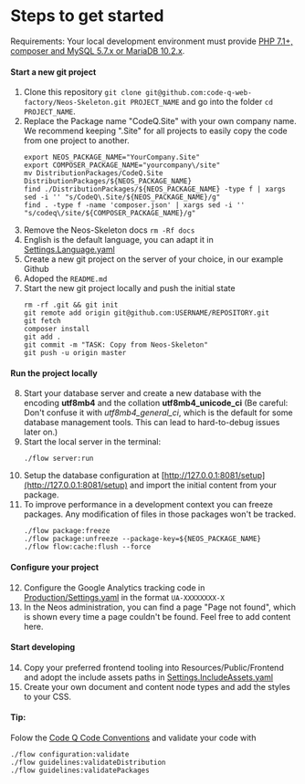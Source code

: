 # Steps to get started

Requirements:
Your local development environment must provide [PHP 7.1+, composer and MySQL 5.7.x or MariaDB 10.2.x](https://www.neos.io/download-and-extend.html).

#### Start a new git project

1. Clone this repository `git clone git@github.com:code-q-web-factory/Neos-Skeleton.git PROJECT_NAME` and go into the folder `cd PROJECT_NAME`.
2. Replace the Package name "CodeQ.Site" with your own company name. We recommend keeping ".Site" for all projects to easily copy the code from one project to another.
    ```
    export NEOS_PACKAGE_NAME="YourCompany.Site"
    export COMPOSER_PACKAGE_NAME="yourcompany\/site"
    mv DistributionPackages/CodeQ.Site DistributionPackages/${NEOS_PACKAGE_NAME}
    find ./DistributionPackages/${NEOS_PACKAGE_NAME} -type f | xargs sed -i '' "s/CodeQ\.Site/${NEOS_PACKAGE_NAME}/g"
    find . -type f -name 'composer.json' | xargs sed -i '' "s/codeq\/site/${COMPOSER_PACKAGE_NAME}/g"
    ```
3. Remove the Neos-Skeleton docs `rm -Rf docs`
4. English is the default language, you can adapt it in [Settings.Language.yaml](DistributionPackages/CodeQ.Site/Configuration/Settings.Language.yaml)
5. Create a new git project on the server of your choice, in our example Github
6. Adoped the `README.md`
7. Start the new git project locally and push the initial state
    ```
    rm -rf .git && git init
    git remote add origin git@github.com:USERNAME/REPOSITORY.git
    git fetch
    composer install
    git add .
    git commit -m "TASK: Copy from Neos-Skeleton"
    git push -u origin master
    ```

#### Run the project locally

8. Start your database server and create a new database with the encoding **utf8mb4** and the collation **utf8mb4_unicode_ci** (Be careful: Don't confuse it with *utf8mb4_general_ci*, which is the default for some database management tools. This can lead to hard-to-debug issues later on.)
9. Start the local server in the terminal:
    ```
    ./flow server:run
    ```
10. Setup the database configuration at [http://127.0.0.1:8081/setup](http://127.0.0.1:8081/setup) and import the initial content from your package.
11. To improve performance in a development context you can freeze packages. Any modification of files in those packages won't be tracked.
    ```
    ./flow package:freeze
    ./flow package:unfreeze --package-key=${NEOS_PACKAGE_NAME}
    ./flow flow:cache:flush --force
    ```


#### Configure your project

12. Configure the Google Analytics tracking code in [Production/Settings.yaml](DistributionPackages/CodeQ.Site/Configuration/Production/Settings.yaml) in the format `UA-XXXXXXXX-X`
13. In the Neos administration, you can find a page "Page not found", which is shown every time a page couldn't be found. Feel free to add content here.

#### Start developing

14. Copy your preferred frontend tooling into Resources/Public/Frontend and adopt the include assets paths in [Settings.IncludeAssets.yaml](DistributionPackages/CodeQ.Site/Configuration/Settings.IncludeAssets.yaml)
15. Create your own document and content node types and add the styles to your CSS.

#### Tip:
Folow the [Code Q Code Conventions](https://docs.google.com/document/d/13ykoM0Ta2qJvO_6BYa-DIsx7_MxFsInOSbJqJHuINBw/edit?usp=sharing) and validate your code with
```
./flow configuration:validate
./flow guidelines:validateDistribution
./flow guidelines:validatePackages
```

